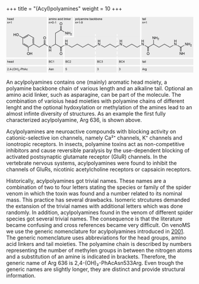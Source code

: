 +++
title = "(Acyl)polyamines"
weight = 10
+++

![](/img_Rules/_APA_Intro.png)

An acylpolyamines contains one (mainly) aromatic head moiety, a polyamine backbone chain of various length and an alkaline tail. Optional an amino acid linker, such as asparagine, can be part of the molecule. The combination of varioius head moieties with polyamine chains of different lenght and the optional hydoxylation or methylation of the amines lead to an almost infinte diversity of structures. As an example the first fully characterized acylpolyamine, Arg 636, is shown above.

Acylpolyamines are neuroactive compounds with blocking activity on cationic-selective ion channels, namely Ca²⁺ channels, K⁺ channels and ionotropic receptors. In insects, polyamine toxins act as non-competitive inhibitors and cause reversible paralysis by the use-dependent blocking of activated postsynaptic glutamate receptor (GluR) channels. In the vertebrate nervous systems, acylpolyamines were found to inhibit the channels of GluRs, nicotinic acetylcholine receptors or capsaicin receptors.

Historically, acylpolyamines got trivial names. These names are a combination of two to four letters stating the species or family of the spider venom in which the toxin was found and a number related to its nominal mass. This practice has several drawbacks. Isomeric strcutures demanded the extansion of the trivial names with additional letters which was done randomly. In addition, acylpolyamines found in the venom of different spider species got several trivial names. The consequence is that the literature became confusing and cross references became very difficult.
On venoMS we use the generic nomenclature for acylpolyamines introduced in [2001](https://onlinelibrary.wiley.com/doi/abs/10.1002/1522-2675%2820010815%2984%3A8%3C2178%3A%3AAID-HLCA2178%3E3.0.CO%3B2-N). The generic nomenclature uses abbreviations for the head groups, amino acid linkers and tail moieties. The polyamine chain is described by numbers representing the number of methylen groups in between the nitrogen atoms and a substitution of an amine is indicated in brackets. Therefore, the generic name of Arg 636 is 2,4-(OH)₂-PhAcAsn533Arg. Even trough the generic names are slightly longer, they are distinct and provide structural information.
